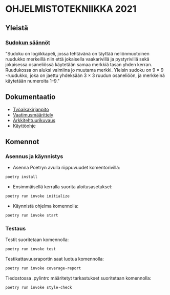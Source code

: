 # OHJELMISTOTEKNIIKKA 2021

## Yleistä

### [Sudokun säännöt](https://fi.wikipedia.org/wiki/Sudoku)

"Sudoku on logiikkapeli, jossa tehtävänä on täyttää neliönmuotoinen ruudukko merkeillä niin että jokaisella vaakarivillä ja pystyrivillä sekä jokaisessa osaneliössä käytetään samaa merkkiä tasan yhden kerran. Ruudukossa on aluksi valmiina jo muutama merkki. Yleisin sudoku on 9 × 9 -ruudukko, joka on jaettu yhdeksään 3 × 3 ruudun osaneliöön, ja merkkeinä käytetään numeroita 1–9."

## Dokumentaatio

- [Työaikakirjanpito](https://github.com/Aikamoine/ot-harjoitustyo/blob/master/documentation/tyoaikakirjanpito.md)
- [Vaatimusmäärittely](https://github.com/Aikamoine/ot-harjoitustyo/blob/master/documentation/vaatimusmaarittely.md)
- [Arkkitehtuurikuvaus](https://github.com/Aikamoine/ot-harjoitustyo/blob/master/documentation/arkkitehtuuri.md)
- [Käyttöohje](https://github.com/Aikamoine/ot-harjoitustyo/blob/master/documentation/kayttohje.md)

## Komennot

### Asennus ja käynnistys

- Asenna Poetryn avulla riippuvuudet komentorivillä:
```bash
poetry install
```
- Ensimmäisellä kerralla suorita aloitusasetukset:
```bash
poetry run invoke initialize
```
- Käynnistä ohjelma komennolla:
```bash
poetry run invoke start
```

### Testaus

Testit suoritetaan komennolla:

```bash
poetry run invoke test
```

Testikattavuusraportin saat luotua komennolla:

```bash
poetry run invoke coverage-report
```

Tiedostossa .pylintrc määritetyt tarkastukset suoritetaan komennolla:

```bash
poetry run invoke style-check
```
